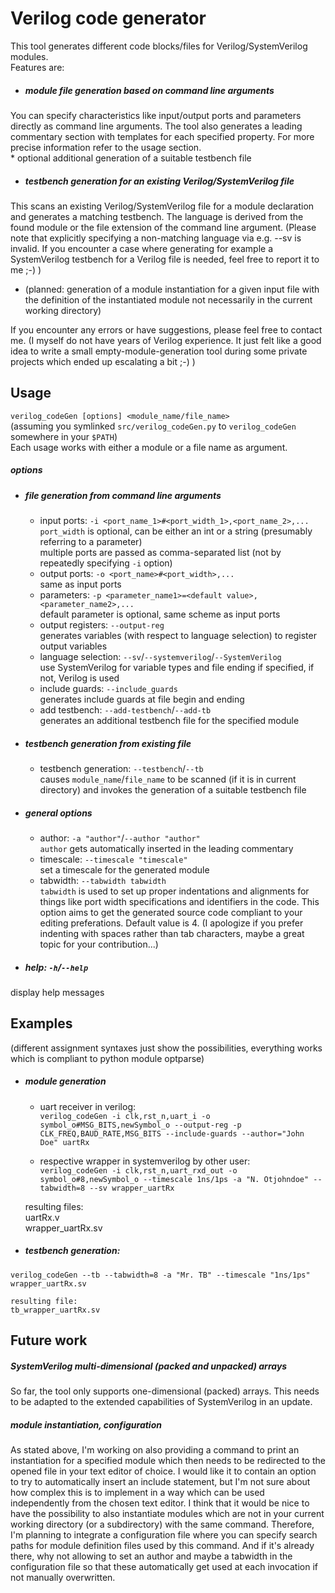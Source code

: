 # Verilog code generator
This tool generates different code blocks/files for Verilog/SystemVerilog modules.  
Features are:  
* ##### module file generation based on command line arguments  
You can specify characteristics like input/output ports and parameters directly as command line arguments. The tool also generates a leading commentary section with templates for each specified property. For more precise information refer to the usage section.  
	* optional additional generation of a suitable testbench file  
* ##### testbench generation for an existing Verilog/SystemVerilog file  
This scans an existing Verilog/SystemVerilog file for a module declaration and generates a matching testbench. The language is derived from the found module or the file extension of the command line argument. (Please note that explicitly specifying a non-matching language via e.g. --sv is invalid. If you encounter a case where generating for example a SystemVerilog testbench for a Verilog file is needed, feel free to report it to me ;-) )  
* (planned: generation of a module instantiation for a given input file with the definition of the instantiated module not necessarily in the current working directory)  

If you encounter any errors or have suggestions, please feel free to contact me. (I myself do not have years of Verilog experience. It just felt like a good idea to write a small empty-module-generation tool during some private projects which ended up escalating a bit ;-) ) 


## Usage
`verilog_codeGen [options] <module_name/file_name>`  
(assuming you symlinked `src/verilog_codeGen.py` to `verilog_codeGen` somewhere in your `$PATH`)  
Each usage works with either a module or a file name as argument.

##### options
* ##### file generation from command line arguments
	* input ports: `-i <port_name_1>#<port_width_1>,<port_name_2>,...`   
	`port_width` is optional, can be either an int or a string (presumably referring to a parameter)  
	multiple ports are passed as comma-separated list (not by repeatedly specifying `-i` option)
	* output ports: `-o <port_name>#<port_width>,...`  
	same as input ports
	* parameters: `-p <parameter_name1>=<default value>,<parameter_name2>,...`   
	default parameter is optional, same scheme as input ports
	* output registers: `--output-reg`  
	generates variables (with respect to language selection) to register output variables
	* language selection: `--sv`/`--systemverilog`/`--SystemVerilog`  
	use SystemVerilog for variable types and file ending if specified, if not, Verilog is used
	* include guards: `--include_guards`  
	generates include guards at file begin and ending
	* add testbench: `--add-testbench`/`--add-tb`  
	generates an additional testbench file for the specified module

* ##### testbench generation from existing file
  	* testbench generation: `--testbench`/`--tb`  
  	causes `module_name`/`file_name` to be scanned (if it is in current directory) and invokes the generation of a suitable testbench file

* ##### general options
	* author: `-a "author"`/`--author "author"`   
	`author` gets automatically inserted in the leading commentary
	* timescale: `--timescale "timescale"`  
	set a timescale for the generated module
	* tabwidth: `--tabwidth tabwidth`  
	`tabwidth` is used to set up proper indentations and alignments for things like port width specifications and identifiers in the code. This option aims to get the generated source code compliant to your editing preferations. Default value is 4. (I apologize if you prefer indenting with spaces rather than tab characters, maybe a great topic for your contribution...)
* ##### help: `-h`/`--help`  
display help messages


## Examples

(different assignment syntaxes just show the possibilities, everything works which is compliant to python module optparse)

* ##### module generation  
	* uart receiver in verilog:  
`verilog_codeGen -i clk,rst_n,uart_i -o symbol_o#MSG_BITS,newSymbol_o --output-reg -p CLK_FREQ,BAUD_RATE,MSG_BITS --include-guards --author="John Doe" uartRx`

	* respective wrapper in systemverilog by other user:  
`verilog_codeGen -i clk,rst_n,uart_rxd_out -o symbol_o#8,newSymbol_o --timescale 1ns/1ps -a "N. Otjohndoe" --tabwidth=8 --sv wrapper_uartRx`  

	resulting files:  
	uartRx.v  
	wrapper_uartRx.sv

* ##### testbench generation:  
`verilog_codeGen --tb --tabwidth=8 -a "Mr. TB" --timescale "1ns/1ps" wrapper_uartRx.sv`

	resulting file:  
	tb_wrapper_uartRx.sv


## Future work
##### SystemVerilog multi-dimensional (packed and unpacked) arrays  
So far, the tool only supports one-dimensional (packed) arrays. This needs to be adapted to the extended capabilities of SystemVerilog in an update.

##### module instantiation, configuration  
As stated above, I'm working on also providing a command to print an instantiation for a specified module which then needs to be redirected to the opened file in your text editor of choice. I would like it to contain an option to try to automatically insert an include statement, but I'm not sure about how complex this is to implement in a way which can be used independently from the chosen text editor.
I think that it would be nice to have the possibility to also instantiate modules which are not in your current working directory (or a subdirectory) with the same command. Therefore, I'm planning to integrate a configuration file where you can specify search paths for module definition files used by this command. 
And if it's already there, why not allowing to set an author and maybe a tabwidth in the configuration file so that these automatically get used at each invocation if not manually overwritten.
